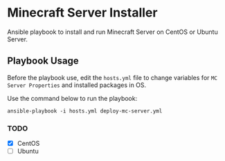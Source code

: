 # Minecraft Server Installer
Ansible playbook to install and run Minecraft Server on CentOS or Ubuntu Server.

## Playbook Usage
Before the playbook use, edit the `hosts.yml` file to change variables for `MC Server Properties` and installed packages in OS.

Use the command below to run the playbook:
```
ansible-playbook -i hosts.yml deploy-mc-server.yml
```

### TODO
- [x] CentOS
- [ ] Ubuntu